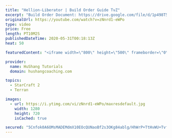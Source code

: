 ```yaml
---
title: "Hellion-Liberator | Build Order Guide TvZ"
excerpt: "Build Order Document: https://drive.google.com/file/d/1p498T52iQWahcCZs5tKGG1mxBqwqIXZO/view?usp=sharing  https://www.hushangcoaching.com Find personal one on one lessons, guides, community & more -------------------------------------------------------------------------------------------------------"
originalUrl: https://youtube.com/watch?v=zNnrd1-eWPo
type: video
price: Free
length: PT10M2S
publishedDateTime: 2020-05-31T00:18:13Z
heat: 50

featuredContent: "<iframe width=\"800\" height=\"500\" frameborder=\"0\" src=\"https://www.youtube.com/embed/zNnrd1-eWPo\" allow=\"accelerometer; autoplay; encrypted-media; gyroscope; picture-in-picture\" allowfullscreen></iframe>"

provider:
  name: HuShang Tutorials
  domain: hushangcoaching.com

topics:
  - StarCraft 2
  - Terran

images:
  - url: https://i.ytimg.com/vi/zNnrd1-eWPo/maxresdefault.jpg
    width: 1280
    height: 720
    isCached: true

secured: "5Cnfok0A6OMsMADEMdmX10EOcQUNaoBf2s3OKg84ablg/HhWrP+TtHvWU+TvfI6/PtriN9II8NciAbL4ejoMbBQa/zK0NhCHwmAyrbLigJFJtgXLxuLVQmjNB3103XT5QBSRJUuP8z+BscUPH6aTFJPsvcDxtDmuZ6bPpnznQPscEZLMX2RroJz2hUAc0yO6wYAEpHEMUcZiPSh0a933bXNfMSMLMUa8o6TdpgnWbNMDduT+dZU3ZvidVSSROlIPXFU0zFNh35Ba33b6qgQEXKdOu/+NMbIyQniGAGI+hFw21hcKJRVC8ya8YD+vFtoKiqW9QxX7+5upMp5YxxBa5IHtnCP1ifzyuOgOyJygvjrOvXaDVTcLTtmralNVxsiPh3vl5ZYxnJau3lAdzpTZ9hwaveZgNze65byIkrkTg2o=;jNaku/z4pEH8LwFNDUhaWw=="
---
```


